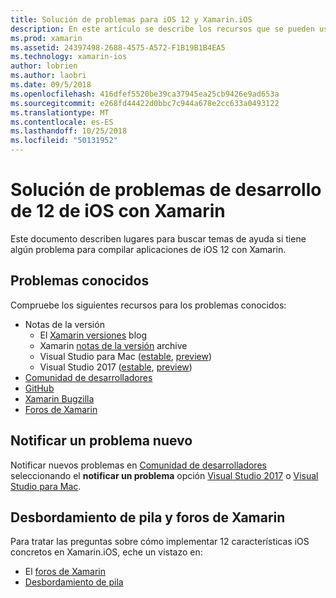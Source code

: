 ```yaml
---
title: Solución de problemas para iOS 12 y Xamarin.iOS
description: En este artículo se describe los recursos que se pueden usar para solucionar problemas al desarrollar aplicaciones de Xamarin.iOS. Describe problemas conocidos, informar de un problema nuevo y otros recursos de solución de problemas.
ms.prod: xamarin
ms.assetid: 24397498-2688-4575-A572-F1B19B1B4EA5
ms.technology: xamarin-ios
author: lobrien
ms.author: laobri
ms.date: 09/5/2018
ms.openlocfilehash: 416dfef5520be39ca37945ea25cb9426e9ad653a
ms.sourcegitcommit: e268fd44422d0bbc7c944a678e2cc633a0493122
ms.translationtype: MT
ms.contentlocale: es-ES
ms.lasthandoff: 10/25/2018
ms.locfileid: "50131952"
---
```

# <a name="troubleshooting-ios-12-development-with-xamarin"></a>Solución de problemas de desarrollo de 12 de iOS con Xamarin

Este documento describen lugares para buscar temas de ayuda si tiene algún problema para compilar aplicaciones de iOS 12 con Xamarin.

## <a name="known-issues"></a>Problemas conocidos

Compruebe los siguientes recursos para los problemas conocidos:

- Notas de la versión
    - El [Xamarin versiones](http://releases.xamarin.com/) blog
    - Xamarin [notas de la versión](https://developer.xamarin.com/releases/) archive
    - Visual Studio para Mac ([estable](https://docs.microsoft.com/visualstudio/releasenotes/vs2017-mac-relnotes), [preview](https://docs.microsoft.com/visualstudio/releasenotes/vs2017-mac-preview-relnotes))
    - Visual Studio 2017 ([estable](https://docs.microsoft.com/visualstudio/releasenotes/vs2017-relnotes), [preview](https://docs.microsoft.com/visualstudio/releasenotes/vs2017-preview-relnotes))
- [Comunidad de desarrolladores](https://developercommunity.visualstudio.com/search.html)
- [GitHub](https://github.com/xamarin/xamarin-macios/issues)
- [Xamarin Bugzilla](https://bugzilla.xamarin.com/query.cgi?product=iOS)
- [Foros de Xamarin](https://forums.xamarin.com/categories/ios)

## <a name="report-a-new-issue"></a>Notificar un problema nuevo

Notificar nuevos problemas en [Comunidad de desarrolladores](https://developercommunity.visualstudio.com/spaces/8/index.html) seleccionando el **notificar un problema** opción [Visual Studio 2017](https://docs.microsoft.com/visualstudio/ide/how-to-report-a-problem-with-visual-studio-2017) o [Visual Studio para Mac](https://docs.microsoft.com/visualstudio/mac/report-a-problem).

## <a name="xamarin-forums-and-stack-overflow"></a>Desbordamiento de pila y foros de Xamarin

Para tratar las preguntas sobre cómo implementar 12 características iOS concretos en Xamarin.iOS, eche un vistazo en:

- El [foros de Xamarin](http://forums.xamarin.com/categories/ios)
- [Desbordamiento de pila](http://stackoverflow.com/search?tab=newest&q=xamarin)
